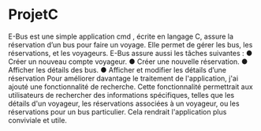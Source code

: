 # ProjetC
E-Bus est une simple application cmd , écrite en langage C, assure la réservation
d’un bus pour faire un voyage. Elle permet de gérer les bus, les réservations, et les
voyageurs. 
E-Bus assure aussi les tâches suivantes :
● Créer un nouveau compte voyageur.
● Créer une nouvelle réservation.
● Afficher les détails des bus.
● Afficher et modifier les détails d’une réservation
Pour améliorer davantage le traitement de l'application, j'ai ajouté une fonctionnalité de recherche.
Cette fonctionnalité permettrait aux utilisateurs de rechercher des informations spécifiques,
telles que les détails d'un voyageur, les réservations associées à un voyageur, ou les réservations pour un bus particulier.
Cela rendrait l'application plus conviviale et utile. 

